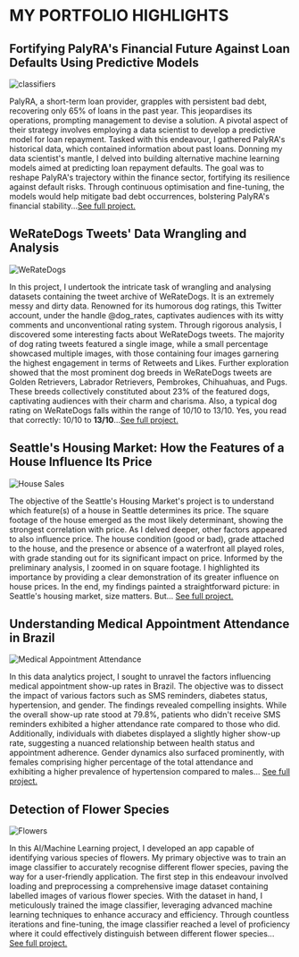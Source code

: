 # MY PORTFOLIO HIGHLIGHTS

## Fortifying PalyRA's Financial Future Against Loan Defaults Using Predictive Models 
![classifiers](https://www.unite.ai/wp-content/uploads/2023/04/ai-loans.png)

PalyRA, a short-term loan provider, grapples with persistent bad debt, recovering only 65% of loans in the past year. This jeopardises its operations, prompting management to devise a solution. A pivotal aspect of their strategy involves employing a data scientist to develop a predictive model for loan repayment. Tasked with this endeavour, I  gathered PalyRA's historical data, which contained information about past loans. Donning my data scientist's mantle, I delved into building alternative machine learning models aimed at predicting loan repayment defaults. The goal was to reshape PalyRA's trajectory within the finance sector, fortifying its resilience against default risks.  Through continuous optimisation and fine-tuning, the models would help mitigate bad debt occurrences, bolstering PalyRA's financial stability...[See full project.](https://github.com/abdulwasiuabdulraheem/The-Best-Classifier/blob/main/The_Best_Classifier.ipynb) 

## WeRateDogs Tweets' Data Wrangling and Analysis
![WeRateDogs](https://i.pinimg.com/736x/f8/14/91/f814913ff92624b0f1167ec41e0d1891.jpg)

In this project, I undertook the intricate task of wrangling and analysing datasets containing the tweet archive of WeRateDogs. It is an extremely messy and dirty data. Renowned for its humorous dog ratings, this Twitter account, under the handle @dog_rates, captivates audiences with its witty comments and unconventional rating system. Through rigorous analysis, I discovered some interesting facts about WeRateDogs tweets. The majority of dog rating tweets featured a single image, while a small percentage showcased multiple images, with those containing four images garnering the highest engagement in terms of Retweets and Likes. Further exploration showed that the most prominent dog breeds in WeRateDogs tweets are Golden Retrievers, Labrador Retrievers, Pembrokes, Chihuahuas, and Pugs. These breeds collectively constituted about 23% of the featured dogs, captivating audiences with their charm and charisma. Also, a typical dog rating on WeRateDogs falls within the range of 10/10 to 13/10. Yes, you read that correctly: 10/10 to <b>13/10</b>...[See full project.](https://github.com/abdulwasiuabdulraheem/twitter-archive-data-wrangling-udacity/blob/main/wrangle_act.ipynb)  

## Seattle's Housing Market: How the Features of a House Influence Its Price
![House Sales](https://cdn.gobankingrates.com/wp-content/uploads/2017/12/9b-home-sold-iStock-154050490.jpg?webp=1&w=675&quality=75)

The objective of the Seattle's Housing Market's project is to understand which feature(s) of a house in Seattle determines its price. The square footage of the house emerged as the most likely determinant, showing the strongest correlation with price. As I delved deeper, other factors appeared to also influence price. The house condition (good or bad), grade attached to the house, and the presence or absence of a waterfront all played roles, with grade standing out for its significant impact on price. Informed by the preliminary analysis, I zoomed in on square footage. I highlighted its importance by providing a clear demonstration of its greater influence on house prices.
In the end, my findings painted a straightforward picture: in Seattle's housing market, size matters. But... [See full project.](https://github.com/abdulwasiuabdulraheem/House-Sales-Data-Exploration/blob/main/Part_I_exploration.ipynb)

## Understanding Medical Appointment Attendance in Brazil
![Medical Appointment Attendance](https://rioonwatch.org/wp-content/uploads/2013/07/filaemhospital.jpg) 

In this data analytics project, I sought to unravel the factors influencing medical appointment show-up rates in Brazil. The objective was to dissect the impact of various factors such as SMS reminders, diabetes status, hypertension, and gender. The findings revealed compelling insights. While the overall show-up rate stood at 79.8%, patients who didn't receive SMS reminders exhibited a higher attendance rate compared to those who did. Additionally, individuals with diabetes displayed a slightly higher show-up rate, suggesting a nuanced relationship between health status and appointment adherence. Gender dynamics also surfaced prominently, with females comprising higher percentage of the total attendance and exhibiting a higher prevalence of hypertension compared to males... [See full project.](https://github.com/abdulwasiuabdulraheem/Investigation-of-Medical-Appointment-Dataset/blob/main/Investigate_a_Dataset.ipynb)


## Detection of Flower Species
![Flowers](https://miro.medium.com/v2/resize:fit:640/format:webp/0*rhP_m_pskOF_MUad)

In this AI/Machine Learning project, I developed an app capable of identifying various species of flowers. My primary objective was to train an image classifier to accurately recognise different flower species, paving the way for a user-friendly application. The first step in this endeavour involved loading and preprocessing a comprehensive image dataset containing labelled images of various flower species. With the dataset in hand, I meticulously trained the image classifier, leveraging advanced machine learning techniques to enhance accuracy and efficiency. Through countless iterations and fine-tuning, the image classifier reached a level of proficiency where it could effectively distinguish between different flower species... [See full project.](https://github.com/abdulwasiuabdulraheem/AI_programming_with_python/blob/main/Image%20Classifier%20Project.ipynb)




